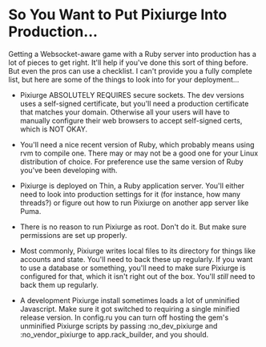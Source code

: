 # So You Want to Put Pixiurge Into Production...

Getting a Websocket-aware game with a Ruby server into production has
a lot of pieces to get right. It'll help if you've done this sort of
thing before. But even the pros can use a checklist. I can't provide
you a fully complete list, but here are some of the things to look
into for your deployment...

* Pixiurge ABSOLUTELY REQUIRES secure sockets. The dev versions uses a
  self-signed certificate, but you'll need a production certificate
  that matches your domain. Otherwise all your users will have to
  manually configure their web browsers to accept self-signed certs,
  which is NOT OKAY.

* You'll need a nice recent version of Ruby, which probably means
  using rvm to compile one. There may or may not be a good one for
  your Linux distribution of choice. For preference use the same
  version of Ruby you've been developing with.

* Pixiurge is deployed on Thin, a Ruby application server. You'll
  either need to look into production settings for it (for instance,
  how many threads?) or figure out how to run Pixiurge on another app
  server like Puma.

* There is no reason to run Pixiurge as root. Don't do it. But make
  sure permissions are set up properly.

* Most commonly, Pixiurge writes local files to its directory for
  things like accounts and state. You'll need to back these up
  regularly. If you want to use a database or something, you'll need
  to make sure Pixiurge is configured for that, which it isn't right
  out of the box.  You'll *still* need to back them up regularly.

* A development Pixiurge install sometimes loads a lot of unminified
  Javascript. Make sure it got switched to requiring a single minified
  release version. In config.ru you can turn off hosting the gem's
  unminified Pixiurge scripts by passing :no\_dev\_pixiurge and
  :no\_vendor\_pixiurge to app.rack\_builder, and you should.
